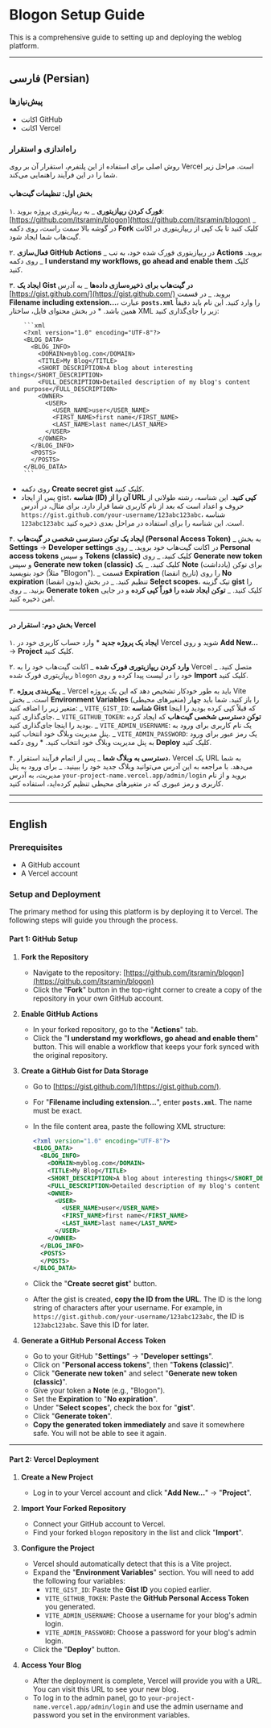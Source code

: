 # Blogon Setup Guide

This is a comprehensive guide to setting up and deploying the weblog platform.

---

## **فارسی (Persian)**

### **پیش‌نیازها**

- اکانت GitHub
- اکانت Vercel

### **راه‌اندازی و استقرار**

روش اصلی برای استفاده از این پلتفرم، استقرار آن بر روی Vercel است. مراحل زیر شما را در این فرآیند راهنمایی می‌کند.

#### **بخش اول: تنظیمات گیت‌هاب**

۱. **فورک کردن ریپازیتوری**
_ به ریپازیتوری پروژه بروید: [https://github.com/itsramin/blogon](https://github.com/itsramin/blogon)
_ در گوشه بالا سمت راست، روی دکمه **Fork** کلیک کنید تا یک کپی از ریپازیتوری در اکانت گیت‌هاب شما ایجاد شود.

۲. **فعال‌سازی GitHub Actions**
_ در ریپازیتوری فورک شده خود، به تب **Actions** بروید.
_ روی دکمه **I understand my workflows, go ahead and enable them** کلیک کنید.

۳. **ایجاد یک Gist در گیت‌هاب برای ذخیره‌سازی داده‌ها**
_ به آدرس [https://gist.github.com/](https://gist.github.com/) بروید.
_ در قسمت **Filename including extension...**، عبارت **`posts.xml`** را وارد کنید. این نام باید دقیقاً همین باشد. \* در بخش محتوای فایل، ساختار XML زیر را جای‌گذاری کنید:

        ```xml
        <?xml version="1.0" encoding="UTF-8"?>
        <BLOG_DATA>
          <BLOG_INFO>
            <DOMAIN>myblog.com</DOMAIN>
            <TITLE>My Blog</TITLE>
            <SHORT_DESCRIPTION>A blog about interesting things</SHORT_DESCRIPTION>
            <FULL_DESCRIPTION>Detailed description of my blog's content and purpose</FULL_DESCRIPTION>
            <OWNER>
              <USER>
                <USER_NAME>user</USER_NAME>
                <FIRST_NAME>first name</FIRST_NAME>
                <LAST_NAME>last name</LAST_NAME>
              </USER>
            </OWNER>
          </BLOG_INFO>
          <POSTS>
          </POSTS>
        </BLOG_DATA>
        ```

- روی دکمه **Create secret gist** کلیک کنید.
- پس از ایجاد gist، **شناسه (ID) آن را از URL کپی کنید**. این شناسه، رشته طولانی از حروف و اعداد است که بعد از نام کاربری شما قرار دارد. برای مثال، در آدرس `https://gist.github.com/your-username/123abc123abc`، شناسه `123abc123abc` است. این شناسه را برای استفاده در مراحل بعدی ذخیره کنید.

۴. **ایجاد یک توکن دسترسی شخصی در گیت‌هاب (Personal Access Token)**
_ به بخش **Settings** -> **Developer settings** در اکانت گیت‌هاب خود بروید.
_ روی **Personal access tokens** و سپس **Tokens (classic)** کلیک کنید.
_ روی **Generate new token** و سپس **Generate new token (classic)** کلیک کنید.
_ یک **Note** (یادداشت) برای توکن خود بنویسید (مثلاً "Blogon").
_ قسمت **Expiration** (تاریخ انقضا) را روی **No expiration** (بدون انقضا) تنظیم کنید.
_ در بخش **Select scopes**، تیک گزینه **gist** را بزنید.
_ روی **Generate token** کلیک کنید.
_ **توکن ایجاد شده را فوراً کپی کرده** و در جایی امن ذخیره کنید.

---

#### **بخش دوم: استقرار در Vercel**

۱. **ایجاد یک پروژه جدید** \* وارد حساب کاربری خود در Vercel شوید و روی **Add New...** -> **Project** کلیک کنید.

۲. **وارد کردن ریپازیتوری فورک شده**
_ اکانت گیت‌هاب خود را به Vercel متصل کنید.
_ ریپازیتوری فورک شده `blogon` خود را در لیست پیدا کرده و روی **Import** کلیک کنید.

۳. **پیکربندی پروژه**
_ Vercel باید به طور خودکار تشخیص دهد که این یک پروژه Vite است.
_ بخش **Environment Variables** (متغیرهای محیطی) را باز کنید. شما باید چهار متغیر زیر را اضافه کنید:
_ `VITE_GIST_ID`: **شناسه Gist** که قبلاً کپی کرده بودید را اینجا جای‌گذاری کنید.
_ `VITE_GITHUB_TOKEN`: **توکن دسترسی شخصی گیت‌هاب** که ایجاد کرده بودید را اینجا جای‌گذاری کنید.
_ `VITE_ADMIN_USERNAME`: یک نام کاربری برای ورود به پنل مدیریت وبلاگ خود انتخاب کنید.
_ `VITE_ADMIN_PASSWORD`: یک رمز عبور برای ورود به پنل مدیریت وبلاگ خود انتخاب کنید. \* روی دکمه **Deploy** کلیک کنید.

۴. **دسترسی به وبلاگ شما**
_ پس از اتمام فرآیند استقرار، Vercel یک URL به شما می‌دهد. با مراجعه به این آدرس می‌توانید وبلاگ جدید خود را ببینید.
_ برای ورود به پنل مدیریت، به آدرس `your-project-name.vercel.app/admin/login` بروید و از نام کاربری و رمز عبوری که در متغیرهای محیطی تنظیم کرده‌اید، استفاده کنید.

---

---

## **English**

### **Prerequisites**

- A GitHub account
- A Vercel account

### **Setup and Deployment**

The primary method for using this platform is by deploying it to Vercel. The following steps will guide you through the process.

#### **Part 1: GitHub Setup**

1.  **Fork the Repository**

    - Navigate to the repository: [https://github.com/itsramin/blogon](https://github.com/itsramin/blogon)
    - Click the "**Fork**" button in the top-right corner to create a copy of the repository in your own GitHub account.

2.  **Enable GitHub Actions**

    - In your forked repository, go to the "**Actions**" tab.
    - Click the "**I understand my workflows, go ahead and enable them**" button. This will enable a workflow that keeps your fork synced with the original repository.

3.  **Create a GitHub Gist for Data Storage**

    - Go to [https://gist.github.com/](https://gist.github.com/).
    - For "**Filename including extension...**", enter **`posts.xml`**. The name must be exact.
    - In the file content area, paste the following XML structure:

      ```xml
      <?xml version="1.0" encoding="UTF-8"?>
      <BLOG_DATA>
        <BLOG_INFO>
          <DOMAIN>myblog.com</DOMAIN>
          <TITLE>My Blog</TITLE>
          <SHORT_DESCRIPTION>A blog about interesting things</SHORT_DESCRIPTION>
          <FULL_DESCRIPTION>Detailed description of my blog's content and purpose</FULL_DESCRIPTION>
          <OWNER>
            <USER>
              <USER_NAME>user</USER_NAME>
              <FIRST_NAME>first name</FIRST_NAME>
              <LAST_NAME>last name</LAST_NAME>
            </USER>
          </OWNER>
        </BLOG_INFO>
        <POSTS>
        </POSTS>
      </BLOG_DATA>
      ```

    - Click the "**Create secret gist**" button.
    - After the gist is created, **copy the ID from the URL**. The ID is the long string of characters after your username. For example, in `https://gist.github.com/your-username/123abc123abc`, the ID is `123abc123abc`. Save this ID for later.

4.  **Generate a GitHub Personal Access Token**
    - Go to your GitHub "**Settings**" -> "**Developer settings**".
    - Click on "**Personal access tokens**", then "**Tokens (classic)**".
    - Click "**Generate new token**" and select "**Generate new token (classic)**".
    - Give your token a **Note** (e.g., "Blogon").
    - Set the **Expiration** to "**No expiration**".
    - Under "**Select scopes**", check the box for "**gist**".
    - Click "**Generate token**".
    - **Copy the generated token immediately** and save it somewhere safe. You will not be able to see it again.

---

#### **Part 2: Vercel Deployment**

1.  **Create a New Project**

    - Log in to your Vercel account and click "**Add New...**" -> "**Project**".

2.  **Import Your Forked Repository**

    - Connect your GitHub account to Vercel.
    - Find your forked `blogon` repository in the list and click "**Import**".

3.  **Configure the Project**

    - Vercel should automatically detect that this is a Vite project.
    - Expand the "**Environment Variables**" section. You will need to add the following four variables:
      - `VITE_GIST_ID`: Paste the **Gist ID** you copied earlier.
      - `VITE_GITHUB_TOKEN`: Paste the **GitHub Personal Access Token** you generated.
      - `VITE_ADMIN_USERNAME`: Choose a username for your blog's admin login.
      - `VITE_ADMIN_PASSWORD`: Choose a password for your blog's admin login.
    - Click the "**Deploy**" button.

4.  **Access Your Blog**
    - After the deployment is complete, Vercel will provide you with a URL. You can visit this URL to see your new blog.
    - To log in to the admin panel, go to `your-project-name.vercel.app/admin/login` and use the admin username and password you set in the environment variables.
